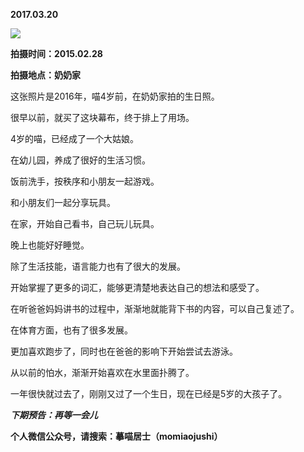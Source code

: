 
          
**2017.03.20**

![](https://pic3.zhimg.com/v2-da3f6182fe7dc3b34739002fa48e4fff.jpg)


**拍摄时间：2015.02.28**

**拍摄地点：奶奶家**

这张照片是2016年，喵4岁前，在奶奶家拍的生日照。

很早以前，就买了这块幕布，终于排上了用场。

4岁的喵，已经成了一个大姑娘。

在幼儿园，养成了很好的生活习惯。

饭前洗手，按秩序和小朋友一起游戏。

和小朋友们一起分享玩具。

在家，开始自己看书，自己玩儿玩具。

晚上也能好好睡觉。

除了生活技能，语言能力也有了很大的发展。

开始掌握了更多的词汇，能够更清楚地表达自己的想法和感受了。

在听爸爸妈妈讲书的过程中，渐渐地就能背下书的内容，可以自己复述了。

在体育方面，也有了很多发展。

更加喜欢跑步了，同时也在爸爸的影响下开始尝试去游泳。

从以前的怕水，渐渐开始喜欢在水里面扑腾了。

一年很快就过去了，刚刚又过了一个生日，现在已经是5岁的大孩子了。


***下期预告：再等一会儿***


**个人微信公众号，请搜索：摹喵居士（momiaojushi）**

        